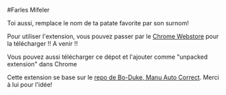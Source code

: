 #Farles Mifeler

Toi aussi, remplace le nom de ta patate favorite par son surnom!


Pour utiliser l'extension, vous pouvez passer par le [Chrome Webstore]() pour la télécharger !! A venir !!


Vous pouvez aussi télécharger ce dépot et l'ajouter comme "unpacked extension" dans Chrome

Cette extension se base sur le [repo de Bo-Duke, Manu Auto Correct](https://github.com/Bo-Duke/Manu-Auto-Correct). Merci à lui pour l'idée!
